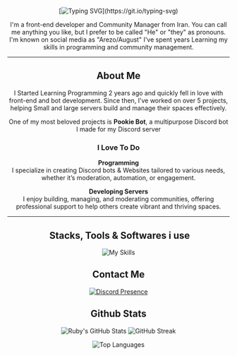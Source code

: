 <div align="center">

[![Typing SVG](https://readme-typing-svg.demolab.com?font=Fira+Code+Bold&weight=100&size=21&pause=1000&color=FFFFFF&center=true&vCenter=true&repeat=false&width=435&lines=Hey+There%2C+I'm+Pookie!)](https://git.io/typing-svg)

I'm a front-end developer and Community Manager from Iran. You can call me anything you like, but I prefer to be called "He" or "they" as pronouns. I'm known on social media as "Arezo/August" I've spent years Learning my skills in programming and community management.  

---

## **About Me**  

I Started Learning Programming 2 years ago and quickly fell in love with front-end and bot development. Since then, I’ve worked on over 5 projects, helping Small and large servers build and manage their spaces effectively.  

One of my most beloved projects is **Pookie Bot**, a multipurpose Discord bot I made for my Discord server

### **I Love To Do**  

  **Programming**  
  I specialize in creating Discord bots & Websites tailored to various needs, whether it’s moderation, automation, or engagement.  

**Developing Servers**  
  I enjoy building, managing, and moderating communities, offering professional support to help others create vibrant and thriving spaces.  

---

## ️ **Stacks, Tools & Softwares i use**  
![My Skills](https://skillicons.dev/icons?i=py,tailwind,react,ts,js,nextjs,bootstrap,html,css,pr,figma,vercel,cloudflare,vscode,robloxstudio&theme=dark)

##  **Contact Me** 
[![Discord Presence](https://lanyard.cnrad.dev/api/1241143790895366154?theme=transparnet&showDisplayName=true)](https://discord.com/users/1241143790895366154)


## **Github Stats**  

![Ruby's GitHub Stats](https://github-stats-tq8s-mvproj.vercel.app/api?username=ArezoPookie&show_icons=true&theme=radical)  ![GitHub Streak](https://github-readme-streak-stats.herokuapp.com/?user=ArezoPookie&theme=radical)

![Top Languages](https://github-stats-tq8s-mvproj.vercel.app/api/top-langs/?username=ArezoPookie&layout=compact&theme=radical)
 
